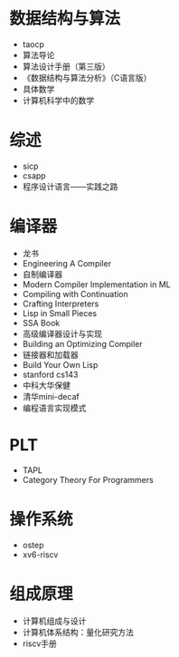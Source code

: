 # 数据结构与算法

- taocp
- 算法导论
- 算法设计手册（第三版）
- 《数据结构与算法分析》（C语言版）
- 具体数学
- 计算机科学中的数学

# 综述

- sicp
- csapp
- 程序设计语言——实践之路

# 编译器

- 龙书
- Engineering A Compiler
- 自制编译器
- Modern Compiler Implementation in ML
- Compiling with Continuation
- Crafting Interpreters
- Lisp in Small Pieces
- SSA Book
- 高级编译器设计与实现
- Building an Optimizing Compiler
- 链接器和加载器
- Build Your Own Lisp
- stanford cs143
- 中科大华保健
- 清华mini-decaf
- 编程语言实现模式

# PLT

- TAPL
- Category Theory For Programmers

# 操作系统

- ostep
- xv6-riscv

# 组成原理

- 计算机组成与设计
- 计算机体系结构：量化研究方法
- riscv手册
